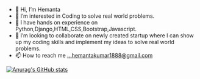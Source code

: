 - 👋 Hi, I’m Hemanta
- 👀 I’m interested in Coding to solve real world problems.
- 🌱 I have hands on experience on Python,Django,HTML,CSS,Bootstrap,Javascript.
- 💞️ I’m looking to collaborate on newly created startup where I can show up my coding skills and implement my ideas to solve real world problems.
- 📫 How to reach me ...hemantakumar1888@gmail.com

<!---
Hemanta1888/Hemanta1888 is a ✨ special ✨ repository because its `README.md` (this file) appears on your GitHub profile.
You can click the Preview link to take a look at your changes.
--->
[![Anurag's GitHub stats](https://github-readme-stats.vercel.app/api?username=Hemanta1888)](https://github.com/anuraghazra/github-readme-stats)

